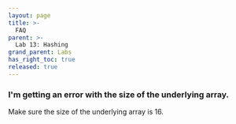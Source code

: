 ```yaml
---
layout: page
title: >-
  FAQ
parent: >-
  Lab 13: Hashing
grand_parent: Labs
has_right_toc: true
released: true
---
```


### I'm getting an error with the size of the underlying array.

Make sure the size of the underlying array is 16.
